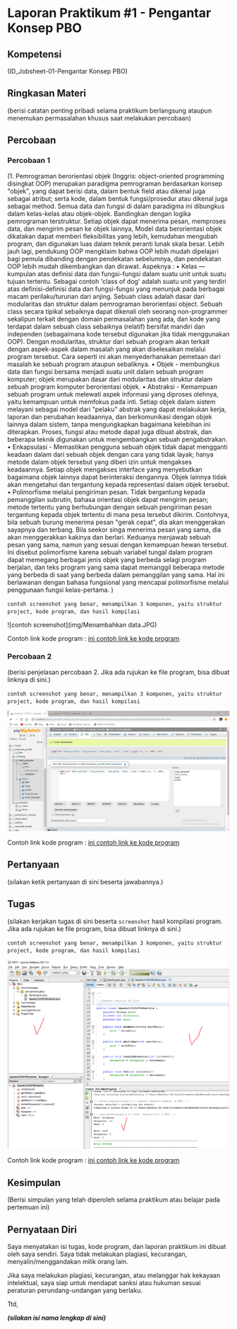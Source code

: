 # Laporan Praktikum #1 - Pengantar Konsep PBO

## Kompetensi

(ID_Jobsheet-01-Pengantar Konsep PBO)

## Ringkasan Materi

(berisi catatan penting pribadi selama praktikum berlangsung ataupun menemukan permasalahan khusus saat melakukan percobaan)

## Percobaan

### Percobaan 1

(1.	Pemrograman berorientasi objek (Inggris: object-oriented programming disingkat OOP) merupakan paradigma pemrograman berdasarkan konsep "objek", yang dapat berisi data, dalam bentuk field atau dikenal juga sebagai atribut; serta kode, dalam bentuk fungsi/prosedur atau dikenal juga sebagai method. Semua data dan fungsi di dalam paradigma ini dibungkus dalam kelas-kelas atau objek-objek. Bandingkan dengan logika pemrograman terstruktur. Setiap objek dapat menerima pesan, memproses data, dan mengirim pesan ke objek lainnya,
Model data berorientasi objek dikatakan dapat memberi fleksibilitas yang lebih, kemudahan mengubah program, dan digunakan luas dalam teknik peranti lunak skala besar. Lebih jauh lagi, pendukung OOP mengklaim bahwa OOP lebih mudah dipelajari bagi pemula dibanding dengan pendekatan sebelumnya, dan pendekatan OOP lebih mudah dikembangkan dan dirawat.
Aspeknya :
•	Kelas — kumpulan atas definisi data dan fungsi-fungsi dalam suatu unit untuk suatu tujuan tertentu. Sebagai contoh 'class of dog' adalah suatu unit yang terdiri atas definisi-definisi data dan fungsi-fungsi yang menunjuk pada berbagai macam perilaku/turunan dari anjing. Sebuah class adalah dasar dari modularitas dan struktur dalam pemrograman berorientasi object. Sebuah class secara tipikal sebaiknya dapat dikenali oleh seorang non-programmer sekalipun terkait dengan domain permasalahan yang ada, dan kode yang terdapat dalam sebuah class sebaiknya (relatif) bersifat mandiri dan independen (sebagaimana kode tersebut digunakan jika tidak menggunakan OOP). Dengan modularitas, struktur dari sebuah program akan terkait dengan aspek-aspek dalam masalah yang akan diselesaikan melalui program tersebut. Cara seperti ini akan menyederhanakan pemetaan dari masalah ke sebuah program ataupun sebaliknya.
•	Objek - membungkus data dan fungsi bersama menjadi suatu unit dalam sebuah program komputer; objek merupakan dasar dari modularitas dan struktur dalam sebuah program komputer berorientasi objek.
•	Abstraksi - Kemampuan sebuah program untuk melewati aspek informasi yang diproses olehnya, yaitu kemampuan untuk memfokus pada inti. Setiap objek dalam sistem melayani sebagai model dari "pelaku" abstrak yang dapat melakukan kerja, laporan dan perubahan keadaannya, dan berkomunikasi dengan objek lainnya dalam sistem, tanpa mengungkapkan bagaimana kelebihan ini diterapkan. Proses, fungsi atau metode dapat juga dibuat abstrak, dan beberapa teknik digunakan untuk mengembangkan sebuah pengabstrakan.
•	Enkapsulasi - Memastikan pengguna sebuah objek tidak dapat mengganti keadaan dalam dari sebuah objek dengan cara yang tidak layak; hanya metode dalam objek tersebut yang diberi izin untuk mengakses keadaannya. Setiap objek mengakses interface yang menyebutkan bagaimana objek lainnya dapat berinteraksi dengannya. Objek lainnya tidak akan mengetahui dan tergantung kepada representasi dalam objek tersebut.
•	Polimorfisme melalui pengiriman pesan. Tidak bergantung kepada pemanggilan subrutin, bahasa orientasi objek dapat mengirim pesan; metode tertentu yang berhubungan dengan sebuah pengiriman pesan tergantung kepada objek tertentu di mana pesa tersebut dikirim. Contohnya, bila sebuah burung menerima pesan "gerak cepat", dia akan menggerakan sayapnya dan terbang. Bila seekor singa menerima pesan yang sama, dia akan menggerakkan kakinya dan berlari. Keduanya menjawab sebuah pesan yang sama, namun yang sesuai dengan kemampuan hewan tersebut. Ini disebut polimorfisme karena sebuah variabel tungal dalam program dapat memegang berbagai jenis objek yang berbeda selagi program berjalan, dan teks program yang sama dapat memanggil beberapa metode yang berbeda di saat yang berbeda dalam pemanggilan yang sama. Hal ini berlawanan dengan bahasa fungsional yang mencapai polimorfisme melalui penggunaan fungsi kelas-pertama.
)

`contoh screenshot yang benar, menampilkan 3 komponen, yaitu struktur project, kode program, dan hasil kompilasi`

![contoh screenshot](img/Menambahkan data.JPG)

Contoh link kode program : [ini contoh link ke kode program](../../src/1_Pengantar_Konsep_PBO/Contoh12345Habibie.java)

### Percobaan 2

(berisi penjelasan percobaan 2. Jika ada rujukan ke file program, bisa dibuat linknya di sini.)

`contoh screenshot yang benar, menampilkan 3 komponen, yaitu struktur project, kode program, dan hasil kompilasi`

![contoh screenshot](img/berhasil_hehe.JPG)

Contoh link kode program : [ini contoh link ke kode program](../../src/1_Pengantar_Konsep_PBO/Sepeda.java)

## Pertanyaan

(silakan ketik pertanyaan di sini beserta jawabannya.)

## Tugas

(silakan kerjakan tugas di sini beserta `screenshot` hasil kompilasi program. Jika ada rujukan ke file program, bisa dibuat linknya di sini.)

`contoh screenshot yang benar, menampilkan 3 komponen, yaitu struktur project, kode program, dan hasil kompilasi`

![contoh screenshot](img/contoh-schot1.PNG)

Contoh link kode program : [ini contoh link ke kode program](../../src/1_Pengantar_Konsep_PBO/Contoh12345Habibie.java)

## Kesimpulan

(Berisi simpulan yang telah diperoleh selama praktikum atau belajar pada pertemuan ini)

## Pernyataan Diri

Saya menyatakan isi tugas, kode program, dan laporan praktikum ini dibuat oleh saya sendiri. Saya tidak melakukan plagiasi, kecurangan, menyalin/menggandakan milik orang lain.

Jika saya melakukan plagiasi, kecurangan, atau melanggar hak kekayaan intelektual, saya siap untuk mendapat sanksi atau hukuman sesuai peraturan perundang-undangan yang berlaku.

Ttd,

***(silakan isi nama lengkap di sini)***
